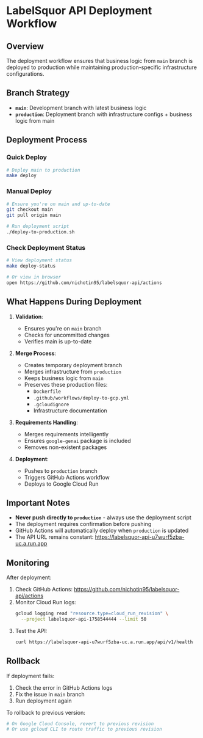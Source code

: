 # LabelSquor API Deployment Workflow

## Overview
The deployment workflow ensures that business logic from `main` branch is deployed to production while maintaining production-specific infrastructure configurations.

## Branch Strategy
- **`main`**: Development branch with latest business logic
- **`production`**: Deployment branch with infrastructure configs + business logic from main

## Deployment Process

### Quick Deploy
```bash
# Deploy main to production
make deploy
```

### Manual Deploy
```bash
# Ensure you're on main and up-to-date
git checkout main
git pull origin main

# Run deployment script
./deploy-to-production.sh
```

### Check Deployment Status
```bash
# View deployment status
make deploy-status

# Or view in browser
open https://github.com/nichotin95/labelsquor-api/actions
```

## What Happens During Deployment

1. **Validation**:
   - Ensures you're on `main` branch
   - Checks for uncommitted changes
   - Verifies main is up-to-date

2. **Merge Process**:
   - Creates temporary deployment branch
   - Merges infrastructure from `production`
   - Keeps business logic from `main`
   - Preserves these production files:
     - `Dockerfile`
     - `.github/workflows/deploy-to-gcp.yml`
     - `.gcloudignore`
     - Infrastructure documentation

3. **Requirements Handling**:
   - Merges requirements intelligently
   - Ensures `google-genai` package is included
   - Removes non-existent packages

4. **Deployment**:
   - Pushes to `production` branch
   - Triggers GitHub Actions workflow
   - Deploys to Google Cloud Run

## Important Notes

- **Never push directly to `production`** - always use the deployment script
- The deployment requires confirmation before pushing
- GitHub Actions will automatically deploy when `production` is updated
- The API URL remains constant: https://labelsquor-api-u7wurf5zba-uc.a.run.app

## Monitoring

After deployment:
1. Check GitHub Actions: https://github.com/nichotin95/labelsquor-api/actions
2. Monitor Cloud Run logs:
   ```bash
   gcloud logging read "resource.type=cloud_run_revision" \
     --project labelsquor-api-1758544444 --limit 50
   ```
3. Test the API:
   ```bash
   curl https://labelsquor-api-u7wurf5zba-uc.a.run.app/api/v1/health
   ```

## Rollback

If deployment fails:
1. Check the error in GitHub Actions logs
2. Fix the issue in `main` branch
3. Run deployment again

To rollback to previous version:
```bash
# On Google Cloud Console, revert to previous revision
# Or use gcloud CLI to route traffic to previous revision
```
